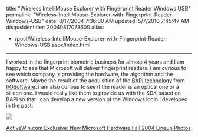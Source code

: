 title: "Wireless IntelliMouse Explorer with Fingerprint Reader Windows USB"
permalink: "Wireless-IntelliMouse-Explorer-with-Fingerprint-Reader-Windows-USB"
date: 8/17/2004 7:36:00 AM
updated: 5/7/2010 7:45:47 AM
disqusIdentifier: 20040817073600
alias:
 - /post/Wireless-IntelliMouse-Explorer-with-Fingerprint-Reader-Windows-USB.aspx/index.html
---
I worked in the fingerprint biometric business for almost 4 years and I am happy to see that Microsoft will deliver fingerprint readers. I am curious to see which company is providing the hardware, the algorithm and the software. Maybe the result of the acquisition of the [BAPI technology](http://www.iosoftware.com/pages/Products/Biometric%20API/index.asp) from [I/OSoftware](http://www.iosoftware.com/). I am also curious to see if the reader is an optical one or a silicon one. I would really like them to provide us with the SDK based on BAPI so that I can develop a new version of the Windows login i developed in the past.

![](http://www.activewin.com/articles/2004/images/1f.jpg)
<!-- more -->

[ActiveWin.com Exclusive: New Microsoft Hardware Fall 2004 Lineup Photos](http://www.activewin.com/articles/2004/7.shtml)
